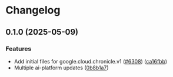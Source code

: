 # Changelog

## 0.1.0 (2025-05-09)


### Features

* Add initial files for google.cloud.chronicle.v1 ([#6308](https://github.com/googleapis/google-cloud-node/issues/6308)) ([ca16fbb](https://github.com/googleapis/google-cloud-node/commit/ca16fbbb6a185fa322b4371c4c54ffdd03c21393))
* Multiple ai-platform updates ([0b8b1a7](https://github.com/googleapis/google-cloud-node/commit/0b8b1a75f33bdf94000321d239834b9b10757862))

